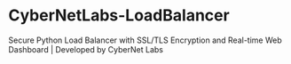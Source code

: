 # CyberNetLabs-LoadBalancer
Secure Python Load Balancer with SSL/TLS Encryption and Real-time Web Dashboard | Developed by CyberNet Labs
